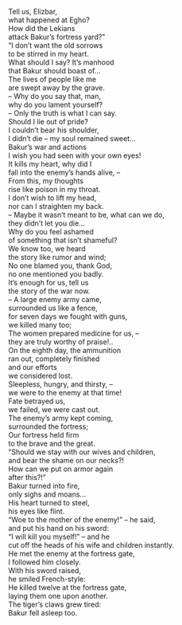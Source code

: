 Tell us, Elizbar,  
what happened at Egho?  
How did the Lekians  
attack Bakur’s fortress yard?”  
“I don’t want the old sorrows  
to be stirred in my heart.  
What should I say? It’s manhood  
that Bakur should boast of…  
The lives of people like me  
are swept away by the grave.  
– Why do you say that, man,  
why do you lament yourself?  
– Only the truth is what I can say.  
Should I lie out of pride?  
I couldn’t bear his shoulder,  
I didn’t die – my soul remained sweet…  
Bakur’s war and actions  
I wish you had seen with your own eyes!  
It kills my heart, why did I  
fall into the enemy’s hands alive, –  
From this, my thoughts  
rise like poison in my throat.  
I don’t wish to lift my head,  
nor can I straighten my back.  
– Maybe it wasn’t meant to be, what can we do,  
they didn’t let you die…  
Why do you feel ashamed  
of something that isn’t shameful?  
We know too, we heard  
the story like rumor and wind;  
No one blamed you, thank God,  
no one mentioned you badly.  
It’s enough for us, tell us  
the story of the war now.  
– A large enemy army came,  
surrounded us like a fence,  
for seven days we fought with guns,  
we killed many too;  
The women prepared medicine for us, –  
they are truly worthy of praise!..  
On the eighth day, the ammunition  
ran out, completely finished  
and our efforts  
we considered lost.  
Sleepless, hungry, and thirsty, –  
we were to the enemy at that time!  
Fate betrayed us,  
we failed, we were cast out.  
The enemy’s army kept coming,  
surrounded the fortress;  
Our fortress held firm  
to the brave and the great.  
“Should we stay with our wives and children,  
and bear the shame on our necks?!  
How can we put on armor again  
after this?!”  
Bakur turned into fire,  
only sighs and moans…  
His heart turned to steel,  
his eyes like flint.  
“Woe to the mother of the enemy!” – he said,  
and put his hand on his sword:  
“I will kill you myself!” – and he  
cut off the heads of his wife and children instantly.  
He met the enemy at the fortress gate,  
I followed him closely.  
With his sword raised,  
he smiled French-style:  
He killed twelve at the fortress gate,  
laying them one upon another.  
The tiger’s claws grew tired:  
Bakur fell asleep too.